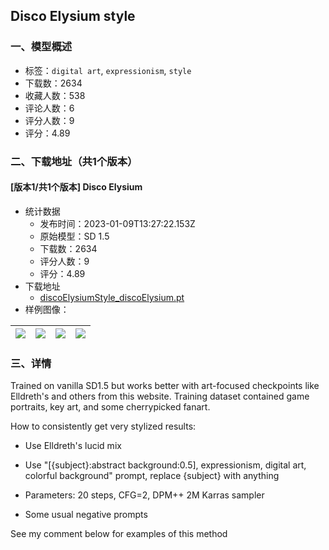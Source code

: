 ## Disco Elysium style
### 一、模型概述

- 标签：`digital art`, `expressionism`, `style`
- 下载数：2634
- 收藏人数：538
- 评论人数：6
- 评分人数：9
- 评分：4.89

### 二、下载地址（共1个版本）

#### [版本1/共1个版本] Disco Elysium

- 统计数据
  - 发布时间：2023-01-09T13:27:22.153Z
  - 原始模型：SD 1.5
  - 下载数：2634
  - 评分人数：9
  - 评分：4.89
- 下载地址
  - [discoElysiumStyle_discoElysium.pt](https://civitai.com/api/download/models/4587)
- 样例图像：

| <img src="https://image.civitai.com/xG1nkqKTMzGDvpLrqFT7WA/e738e46d-07c8-4144-6a10-b8141f37ad00/width=450/32103.jpeg" /> | <img src="https://image.civitai.com/xG1nkqKTMzGDvpLrqFT7WA/004f9e39-f46a-45e9-d718-06006f229500/width=450/31647.jpeg" /> | <img src="https://image.civitai.com/xG1nkqKTMzGDvpLrqFT7WA/645c00f5-9199-48c0-807c-5544dd20d400/width=450/31639.jpeg" /> | <img src="https://image.civitai.com/xG1nkqKTMzGDvpLrqFT7WA/91a74c01-247a-4ed0-0e1a-6910d4fa9d00/width=450/32249.jpeg" /> |
| ---- | ---- | ---- | ---- |


### 三、详情
<p>Trained on vanilla SD1.5 but works better with art-focused checkpoints like Elldreth's and others from this website. Training dataset contained game portraits, key art, and some cherrypicked fanart.</p><p></p><p>How to consistently get very stylized results:</p><ul><li><p>Use Elldreth's lucid mix</p></li><li><p>Use "[{subject}:abstract background:0.5], expressionism, digital art, colorful background" prompt, replace {subject} with anything</p></li><li><p>Parameters: 20 steps, CFG=2, DPM++ 2M Karras sampler</p></li><li><p>Some usual negative prompts</p></li></ul><p>See my comment below for examples of this method</p>